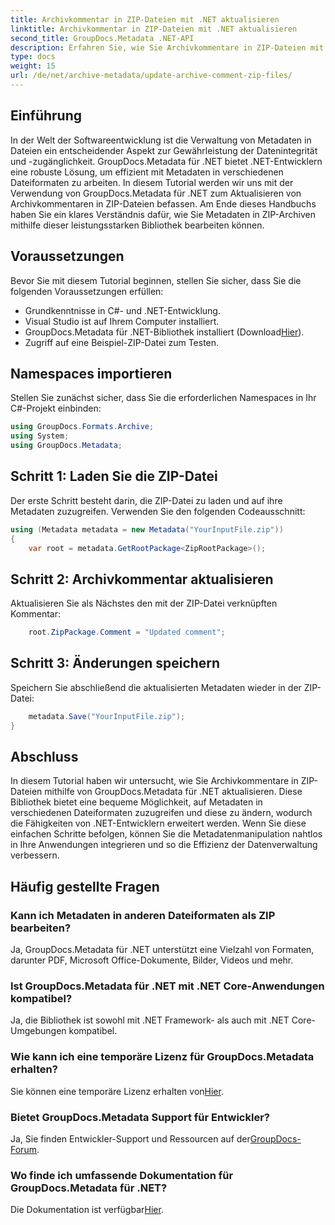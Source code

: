 ```yaml
---
title: Archivkommentar in ZIP-Dateien mit .NET aktualisieren
linktitle: Archivkommentar in ZIP-Dateien mit .NET aktualisieren
second_title: GroupDocs.Metadata .NET-API
description: Erfahren Sie, wie Sie Archivkommentare in ZIP-Dateien mit GroupDocs.Metadata für .NET aktualisieren. Verbessern Sie mühelos die Metadatenverwaltung in C#-Anwendungen.
type: docs
weight: 15
url: /de/net/archive-metadata/update-archive-comment-zip-files/
---
```

## Einführung
In der Welt der Softwareentwicklung ist die Verwaltung von Metadaten in Dateien ein entscheidender Aspekt zur Gewährleistung der Datenintegrität und -zugänglichkeit. GroupDocs.Metadata für .NET bietet .NET-Entwicklern eine robuste Lösung, um effizient mit Metadaten in verschiedenen Dateiformaten zu arbeiten. In diesem Tutorial werden wir uns mit der Verwendung von GroupDocs.Metadata für .NET zum Aktualisieren von Archivkommentaren in ZIP-Dateien befassen. Am Ende dieses Handbuchs haben Sie ein klares Verständnis dafür, wie Sie Metadaten in ZIP-Archiven mithilfe dieser leistungsstarken Bibliothek bearbeiten können.
## Voraussetzungen
Bevor Sie mit diesem Tutorial beginnen, stellen Sie sicher, dass Sie die folgenden Voraussetzungen erfüllen:
- Grundkenntnisse in C#- und .NET-Entwicklung.
- Visual Studio ist auf Ihrem Computer installiert.
-  GroupDocs.Metadata für .NET-Bibliothek installiert (Download[Hier](https://releases.groupdocs.com/metadata/net/)).
- Zugriff auf eine Beispiel-ZIP-Datei zum Testen.

## Namespaces importieren
Stellen Sie zunächst sicher, dass Sie die erforderlichen Namespaces in Ihr C#-Projekt einbinden:
```csharp
using GroupDocs.Formats.Archive;
using System;
using GroupDocs.Metadata;
```
## Schritt 1: Laden Sie die ZIP-Datei
Der erste Schritt besteht darin, die ZIP-Datei zu laden und auf ihre Metadaten zuzugreifen. Verwenden Sie den folgenden Codeausschnitt:
```csharp
using (Metadata metadata = new Metadata("YourInputFile.zip"))
{
    var root = metadata.GetRootPackage<ZipRootPackage>();
```
## Schritt 2: Archivkommentar aktualisieren
Aktualisieren Sie als Nächstes den mit der ZIP-Datei verknüpften Kommentar:
```csharp
    root.ZipPackage.Comment = "Updated comment";
```
## Schritt 3: Änderungen speichern
Speichern Sie abschließend die aktualisierten Metadaten wieder in der ZIP-Datei:
```csharp
    metadata.Save("YourInputFile.zip");
}
```

## Abschluss
In diesem Tutorial haben wir untersucht, wie Sie Archivkommentare in ZIP-Dateien mithilfe von GroupDocs.Metadata für .NET aktualisieren. Diese Bibliothek bietet eine bequeme Möglichkeit, auf Metadaten in verschiedenen Dateiformaten zuzugreifen und diese zu ändern, wodurch die Fähigkeiten von .NET-Entwicklern erweitert werden. Wenn Sie diese einfachen Schritte befolgen, können Sie die Metadatenmanipulation nahtlos in Ihre Anwendungen integrieren und so die Effizienz der Datenverwaltung verbessern.

## Häufig gestellte Fragen
### Kann ich Metadaten in anderen Dateiformaten als ZIP bearbeiten?
Ja, GroupDocs.Metadata für .NET unterstützt eine Vielzahl von Formaten, darunter PDF, Microsoft Office-Dokumente, Bilder, Videos und mehr.
### Ist GroupDocs.Metadata für .NET mit .NET Core-Anwendungen kompatibel?
Ja, die Bibliothek ist sowohl mit .NET Framework- als auch mit .NET Core-Umgebungen kompatibel.
### Wie kann ich eine temporäre Lizenz für GroupDocs.Metadata erhalten?
 Sie können eine temporäre Lizenz erhalten von[Hier](https://purchase.groupdocs.com/temporary-license/).
### Bietet GroupDocs.Metadata Support für Entwickler?
 Ja, Sie finden Entwickler-Support und Ressourcen auf der[GroupDocs-Forum](https://forum.groupdocs.com/c/metadata/14).
### Wo finde ich umfassende Dokumentation für GroupDocs.Metadata für .NET?
 Die Dokumentation ist verfügbar[Hier](https://reference.groupdocs.com/metadata/net/).